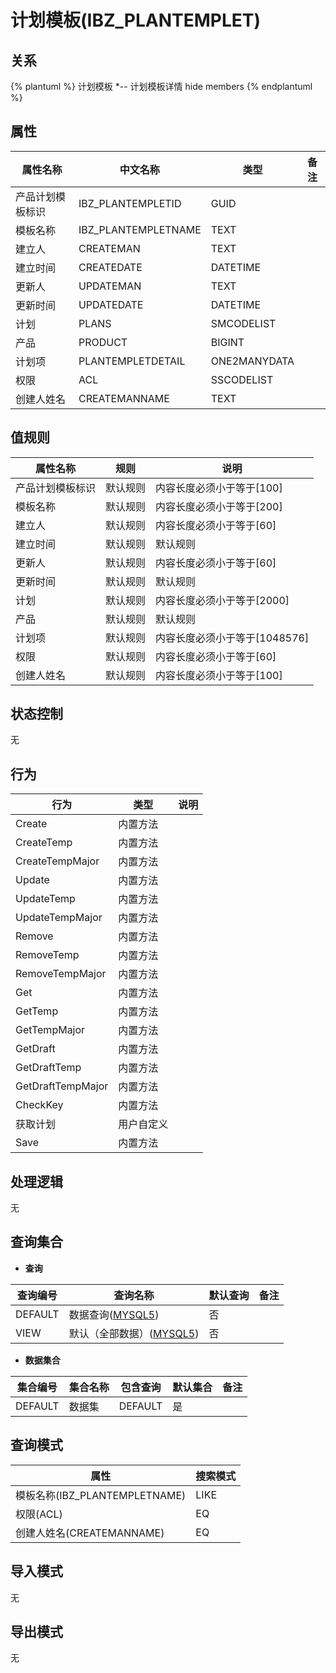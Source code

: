 # 计划模板(IBZ_PLANTEMPLET)

  

## 关系
{% plantuml %}
计划模板 *-- 计划模板详情 
hide members
{% endplantuml %}

## 属性

| 属性名称        |    中文名称    | 类型     |  备注  |
| --------   |------------| -----   |  -------- | 
|产品计划模板标识|IBZ_PLANTEMPLETID|GUID|&nbsp;|
|模板名称|IBZ_PLANTEMPLETNAME|TEXT|&nbsp;|
|建立人|CREATEMAN|TEXT|&nbsp;|
|建立时间|CREATEDATE|DATETIME|&nbsp;|
|更新人|UPDATEMAN|TEXT|&nbsp;|
|更新时间|UPDATEDATE|DATETIME|&nbsp;|
|计划|PLANS|SMCODELIST|&nbsp;|
|产品|PRODUCT|BIGINT|&nbsp;|
|计划项|PLANTEMPLETDETAIL|ONE2MANYDATA|&nbsp;|
|权限|ACL|SSCODELIST|&nbsp;|
|创建人姓名|CREATEMANNAME|TEXT|&nbsp;|

## 值规则
| 属性名称    | 规则    |  说明  |
| --------   |------------| ----- | 
|产品计划模板标识|默认规则|内容长度必须小于等于[100]|
|模板名称|默认规则|内容长度必须小于等于[200]|
|建立人|默认规则|内容长度必须小于等于[60]|
|建立时间|默认规则|默认规则|
|更新人|默认规则|内容长度必须小于等于[60]|
|更新时间|默认规则|默认规则|
|计划|默认规则|内容长度必须小于等于[2000]|
|产品|默认规则|默认规则|
|计划项|默认规则|内容长度必须小于等于[1048576]|
|权限|默认规则|内容长度必须小于等于[60]|
|创建人姓名|默认规则|内容长度必须小于等于[100]|

## 状态控制

无


## 行为
| 行为    | 类型    |  说明  |
| --------   |------------| ----- | 
|Create|内置方法|&nbsp;|
|CreateTemp|内置方法|&nbsp;|
|CreateTempMajor|内置方法|&nbsp;|
|Update|内置方法|&nbsp;|
|UpdateTemp|内置方法|&nbsp;|
|UpdateTempMajor|内置方法|&nbsp;|
|Remove|内置方法|&nbsp;|
|RemoveTemp|内置方法|&nbsp;|
|RemoveTempMajor|内置方法|&nbsp;|
|Get|内置方法|&nbsp;|
|GetTemp|内置方法|&nbsp;|
|GetTempMajor|内置方法|&nbsp;|
|GetDraft|内置方法|&nbsp;|
|GetDraftTemp|内置方法|&nbsp;|
|GetDraftTempMajor|内置方法|&nbsp;|
|CheckKey|内置方法|&nbsp;|
|获取计划|用户自定义|&nbsp;|
|Save|内置方法|&nbsp;|

## 处理逻辑
无

## 查询集合

* **查询**

| 查询编号 | 查询名称       | 默认查询 |   备注|
| --------  | --------   | --------   | ----- |
|DEFAULT|数据查询([MYSQL5](../../appendix/query_MYSQL5.md#IbzPlanTemplet_Default))|否|&nbsp;|
|VIEW|默认（全部数据）([MYSQL5](../../appendix/query_MYSQL5.md#IbzPlanTemplet_View))|否|&nbsp;|

* **数据集合**

| 集合编号 | 集合名称   |  包含查询  | 默认集合 |   备注|
| --------  | --------   | -------- | --------   | ----- |
|DEFAULT|数据集|DEFAULT|是|&nbsp;|

## 查询模式
| 属性      |    搜索模式     |
| --------   |------------|
|模板名称(IBZ_PLANTEMPLETNAME)|LIKE|
|权限(ACL)|EQ|
|创建人姓名(CREATEMANNAME)|EQ|

## 导入模式
无


## 导出模式
无
